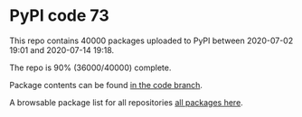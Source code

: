 # PyPI code 73

This repo contains 40000 packages uploaded to PyPI between 
2020-07-02 19:01 and 2020-07-14 19:18.

The repo is 90% (36000/40000) complete.

Package contents can be found [in the code branch](https://github.com/pypi-data/pypi-mirror-73/tree/code/packages).

A browsable package list for all repositories [all packages here](https://pypi-data.github.io/website/repositories/pypi-mirror-73).



